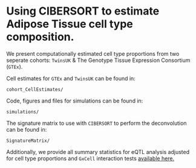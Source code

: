 # Using CIBERSORT to estimate Adipose Tissue cell type composition.

We present computationally estimated cell type proportions from two seperate cohorts: `TwinsUK` & The Genotype Tissue Expression Consortium (`GTEx`).

Cell estimates for `GTEx` and `TwinsUK` can be found in:

```cohort_CellEstimates/```

Code, figures and files for simulations can be found in: 

```simulations/```

The signature matrix to use with `CIBERSORT` to perform the deconvolution can be found in:

```SignatureMatrix/```

Additionally, we provide all summary statistics for eQTL analysis adjusted for cell type proportions and `GxCell` interaction tests [available here.](https://drive.google.com/open?id=17eyKz1YWa8Ujb6Y0ELXSwqmm7fj99j1Q)


